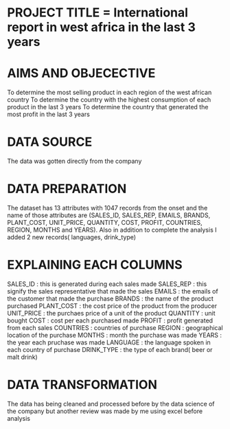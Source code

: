 # PROJECT TITLE = International report in west africa in the last 3 years


# AIMS AND OBJECECTIVE
To determine the most selling product in each region of the west african country
To determine the country with the highest consumption of each product in the last 3 years
To determine the country that generated the most profit in the last 3 years


# DATA SOURCE
The data was gotten directly from the company


# DATA PREPARATION
The dataset has 13 attributes with 1047 records from the onset and the name of those attributes are (SALES_ID, SALES_REP, EMAILS, BRANDS, PLANT_COST, UNIT_PRICE, QUANTITY, COST, PROFIT, COUNTRIES, REGION, MONTHS and YEARS). Also in addition to complete the analysis I added 2 new records( languages, drink_type)


# EXPLAINING EACH COLUMNS
SALES_ID : this is generated during each sales made
SALES_REP : this signify the sales representative that made the sales
EMAILS : the emails of the customer that made the purchase
BRANDS : the name of the product purchased
PLANT_COST : the cost price of the product from the producer
UNIT_PRICE : the purchaes price of a unit of the product
QUANTITY : unit bought
COST : cost per each purchased made
PROFIT : profit generated from each sales
COUNTRIES : countries of purchase
REGION : geographical location of the purchase
MONTHS : month the purchase was made
YEARS : the year each pruchase was made
LANGUAGE : the language spoken in each country of purchase
DRINK_TYPE : the type of each brand( beer or malt drink)
# DATA TRANSFORMATION
The data has being cleaned and processed before by the data science of the company but another review was made by me using excel before analysis

